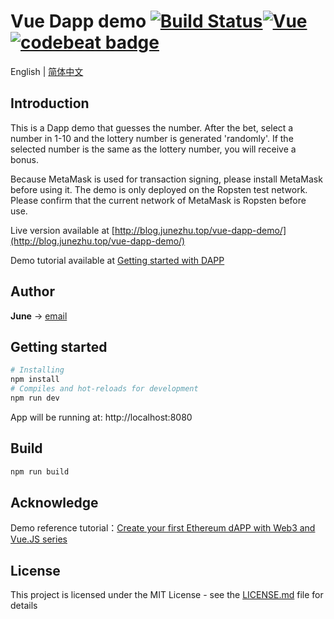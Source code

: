 # Vue Dapp demo [![Build Status](https://travis-ci.org/june111/vue-dapp-demo.svg?branch=master)](https://travis-ci.org/june111/vue-dapp-demo)[![Vue](https://img.shields.io/badge/vue-2.5.2-brightgreen.svg)](https://github.com/vuejs/vue)[![codebeat badge](https://codebeat.co/badges/cb3d84d2-691c-4534-8aa5-4ed51387a15e)](https://codebeat.co/projects/github-com-june111-vue-dapp-demo-master)

English | [简体中文](./README.zh-CN.md)

## Introduction

This is a Dapp demo that guesses the number. After the bet, select a number in 1-10 and the lottery number is generated 'randomly'. If the selected number is the same as the lottery number, you will receive a bonus.

Because MetaMask is used for transaction signing, please install MetaMask before using it. The demo is only deployed on the Ropsten test network. Please confirm that the current network of MetaMask is Ropsten before use.

Live version available at [http://blog.junezhu.top/vue-dapp-demo/](http://blog.junezhu.top/vue-dapp-demo/)

Demo tutorial available at [Getting started with DAPP](https://blog.junezhu.top/2018/07/07/getting-started-dAPP-see-this-is-enough.html)

## Author

**June** -> [email](mailto:ru-q-ur@163.com)

## Getting started
```bash
# Installing
npm install
# Compiles and hot-reloads for development
npm run dev
```
App will be running at: http://localhost:8080

## Build 
```bash
npm run build
```

## Acknowledge

Demo reference tutorial：[Create your first Ethereum dAPP with Web3 and Vue.JS series](https://itnext.io/create-your-first-ethereum-dapp-with-web3-and-vue-js-c7221af1ed82)

## License

This project is licensed under the MIT License - see the [LICENSE.md](LICENSE.md) file for details


